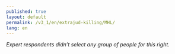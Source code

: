 ```yaml
---
published: true
layout: default
permalink: /v3_1/en/extrajud-killing/MHL/
lang: en
---
```

_Expert respondents didn’t select any group of people for this right._

